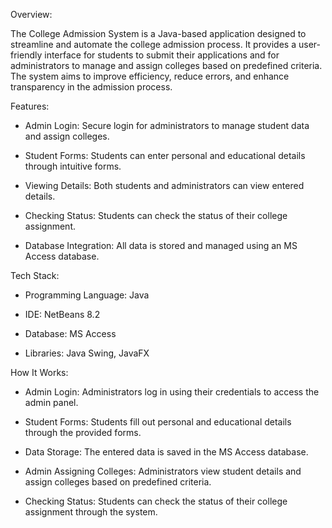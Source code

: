 Overview:

The College Admission System is a Java-based application designed to streamline and automate the college admission process. It provides a user-friendly interface for students to submit their applications and for administrators to manage and assign colleges based on predefined criteria. The system aims to improve efficiency, reduce errors, and enhance transparency in the admission process.

Features:

- Admin Login: Secure login for administrators to manage student data and assign colleges.

- Student Forms: Students can enter personal and educational details through intuitive forms.

- Viewing Details: Both students and administrators can view entered details.

- Checking Status: Students can check the status of their college assignment.

- Database Integration: All data is stored and managed using an MS Access database.

Tech Stack:

- Programming Language: Java

- IDE: NetBeans 8.2

- Database: MS Access

- Libraries: Java Swing, JavaFX

How It Works:

- Admin Login: Administrators log in using their credentials to access the admin panel.

- Student Forms: Students fill out personal and educational details through the provided forms.

- Data Storage: The entered data is saved in the MS Access database.

- Admin Assigning Colleges: Administrators view student details and assign colleges based on predefined criteria.

- Checking Status: Students can check the status of their college assignment through the system.
